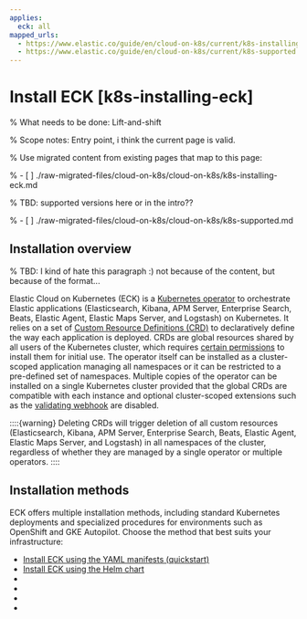 ```yaml
---
applies:
  eck: all
mapped_urls:
  - https://www.elastic.co/guide/en/cloud-on-k8s/current/k8s-installing-eck.html
  - https://www.elastic.co/guide/en/cloud-on-k8s/current/k8s-supported.html
---
```


# Install ECK [k8s-installing-eck]

% What needs to be done: Lift-and-shift

% Scope notes: Entry point, i think the current page is valid.

% Use migrated content from existing pages that map to this page:

% - [ ] ./raw-migrated-files/cloud-on-k8s/cloud-on-k8s/k8s-installing-eck.md

% TBD: supported versions here or in the intro??

% - [ ] ./raw-migrated-files/cloud-on-k8s/cloud-on-k8s/k8s-supported.md

## Installation overview

% TBD: I kind of hate this paragraph :) not because of the content, but because of the format...

Elastic Cloud on Kubernetes (ECK) is a [Kubernetes operator](https://kubernetes.io/docs/concepts/extend-kubernetes/operator/) to orchestrate Elastic applications (Elasticsearch, Kibana, APM Server, Enterprise Search, Beats, Elastic Agent, Elastic Maps Server, and Logstash) on Kubernetes. It relies on a set of [Custom Resource Definitions (CRD)](https://kubernetes.io/docs/concepts/extend-kubernetes/api-extension/custom-resources/#customresourcedefinitions) to declaratively define the way each application is deployed. CRDs are global resources shared by all users of the Kubernetes cluster, which requires [certain permissions](../../../deploy-manage/deploy/cloud-on-k8s/required-rbac-permissions.md#k8s-eck-permissions-installing-crds) to install them for initial use. The operator itself can be installed as a cluster-scoped application managing all namespaces or it can be restricted to a pre-defined set of namespaces. Multiple copies of the operator can be installed on a single Kubernetes cluster provided that the global CRDs are compatible with each instance and optional cluster-scoped extensions such as the [validating webhook](../../../deploy-manage/deploy/cloud-on-k8s/configure-validating-webhook.md) are disabled.

::::{warning}
Deleting CRDs will trigger deletion of all custom resources (Elasticsearch, Kibana, APM Server, Enterprise Search, Beats, Elastic Agent, Elastic Maps Server, and Logstash) in all namespaces of the cluster, regardless of whether they are managed by a single operator or multiple operators.
::::

## Installation methods

ECK offers multiple installation methods, including standard Kubernetes deployments and specialized procedures for environments such as OpenShift and GKE Autopilot. Choose the method that best suits your infrastructure:

* [Install ECK using the YAML manifests (quickstart)](./install-using-yaml-manifest-quickstart.md)
* [Install ECK using the Helm chart](./install-using-helm-chart.md)
* [](./deploy-eck-on-openshift.md)
* [](./deploy-eck-on-gke-autopilot.md)
* [](./deploy-fips-compatible-version-of-eck.md)
* [](./air-gapped-install.md)